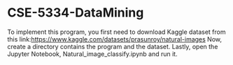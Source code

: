 # CSE-5334-DataMining

To implement this program, you first need to download Kaggle dataset from this link:https://www.kaggle.com/datasets/prasunroy/natural-images
Now, create a directory contains the program and the dataset.
Lastly, open the Jupyter Notebook, Natural_image_classify.ipynb and run it.
